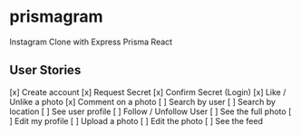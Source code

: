 # prismagram

Instagram Clone with Express Prisma React

## User Stories

[x] Create account
[x] Request Secret
[x] Confirm Secret (Login)
[x] Like / Unlike a photo
[x] Comment on a photo
[ ] Search by user
[ ] Search by location
[ ] See user profile
[ ] Follow / Unfollow User
[ ] See the full photo
[ ] Edit my profile
[ ] Upload a photo
[ ] Edit the photo
[ ] See the feed
